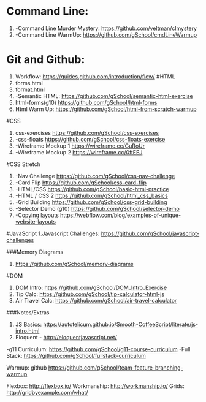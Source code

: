 # Command Line:
1. -Command Line Murder Mystery: https://github.com/veltman/clmystery
2. -Command Line WarmUp: https://github.com/gSchool/cmdLineWarmup

# Git and Github:
1. Workflow: https://guides.github.com/introduction/flow/
#HTML
1. forms.html
2. format.html
3. -Semantic HTML: https://github.com/gSchool/semantic-html-exercise
4. html-forms(g10) https://github.com/gSchool/html-forms
5. Html Warm Up: https://github.com/gSchool/html-from-scratch-warmup

#CSS
1. css-exercises https://github.com/gSchool/css-exercises
2. -css-floats https://github.com/gSchool/css-floats-exercise
3. -Wireframe Mockup 1 https://wireframe.cc/GuRoUr
4. -Wireframe Mockup 2 https://wireframe.cc/0ftEEJ

#CSS Stretch
1. -Nav Challenge https://github.com/gSchool/css-nav-challenge
2. -Card Flip https://github.com/gSchool/css-card-flip
3. -HTML/CSS https://github.com/gSchool/basic-html-practice
4. -HTML / CSS 2 https://github.com/gSchool/html_css_basics
5. -Grid Building https://github.com/gSchool/css-grid-building
6. -Selector Demo (g10) https://github.com/gSchool/selector-demo
7. -Copying layouts https://webflow.com/blog/examples-of-unique-website-layouts

#JavaScript
  1.Javascript Challenges: https://github.com/gSchool/javascript-challenges

###Memory Diagrams
1. https://github.com/gSchool/memory-diagrams

#DOM
1. DOM Intro: https://github.com/gSchool/DOM_Intro_Exercise
2. Tip Calc: https://github.com/gSchool/tip-calculator-html-js
3. Air Travel Calc: https://github.com/gSchool/air-travel-calculator


###Notes/Extras
1. JS Basics: https://autotelicum.github.io/Smooth-CoffeeScript/literate/js-intro.html
2. Eloquent - http://eloquentjavascript.net/




-g11 Curriculum: https://github.com/gSchool/g11-course-curriculum
-Full Stack: https://github.com/gSchool/fullstack-curriculum





Warmup: github https://github.com/gSchool/team-feature-branching-warmup

Flexbox: http://flexbox.io/
Workmanship: http://workmanship.io/
Grids: http://gridbyexample.com/what/

